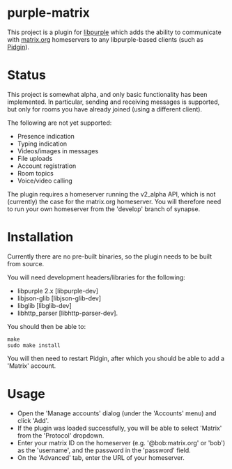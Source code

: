 # purple-matrix

This project is a plugin for
[libpurple](https://developer.pidgin.im/wiki/WhatIsLibpurple) which adds the
ability to communicate with [matrix.org](http://matrix.org) homeservers to any
libpurple-based clients (such as [Pidgin](http://www.pidgin.im)).

# Status

This project is somewhat alpha, and only basic functionality has been
implemented. In particular, sending and receiving messages is supported, but
only for rooms you have already joined (using a different client).

The following are not yet supported:
 * Presence indication
 * Typing indication
 * Videos/images in messages
 * File uploads
 * Account registration
 * Room topics
 * Voice/video calling

The plugin requires a homeserver running the v2_alpha API, which is not
(currently) the case for the matrix.org homeserver. You will therefore need to
run your own homeserver from the 'develop' branch of synapse.

# Installation

Currently there are no pre-built binaries, so the plugin needs to be built
from source.

You will need development headers/libraries for the following:
* libpurple 2.x [libpurple-dev]
* libjson-glib  [libjson-glib-dev]
* libglib [libglib-dev]
* libhttp_parser [libhttp-parser-dev].

You should then be able to:

```
make
sudo make install
```

You will then need to restart Pidgin, after which you should be able to add a
'Matrix' account.

# Usage

* Open the 'Manage accounts' dialog (under the 'Accounts' menu) and click 'Add'.
* If the plugin was loaded successfully, you will be able to select 'Matrix'
  from the 'Protocol' dropdown.
* Enter your matrix ID on the homeserver (e.g. '@bob:matrix.org' or 'bob') as
  the 'username', and the password in the 'password' field.
* On the 'Advanced' tab, enter the URL of your homeserver.
